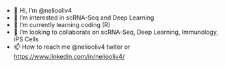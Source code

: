 - 👋 Hi, I’m @neliooliv4
- 👀 I’m interested in scRNA-Seq and Deep Learning
- 🌱 I’m currently learning coding (R)
- 💞️ I’m looking to collaborate on scRNA-Seq, Deep Learning, Immunology, iPS Cells
- 📫 How to reach me @neliooliv4 twiter or https://www.linkedin.com/in/neliooliv4/

<!---
neliooliv4/neliooliv4 is a ✨ special ✨ repository because its `README.md` (this file) appears on your GitHub profile.
You can click the Preview link to take a look at your changes.
--->
